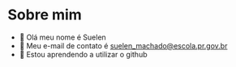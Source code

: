 # Sobre mim

- 👋 Olá meu nome é Suelen
- 👀 Meu e-mail de contato é suelen_machado@escola.pr.gov.br
- 🌱 Estou aprendendo a utilizar o github

<!---
sufermachado/sufermachado is a ✨ special ✨ repository because its `README.md` (this file) appears on your GitHub profile.
You can click the Preview link to take a look at your changes.
--->
